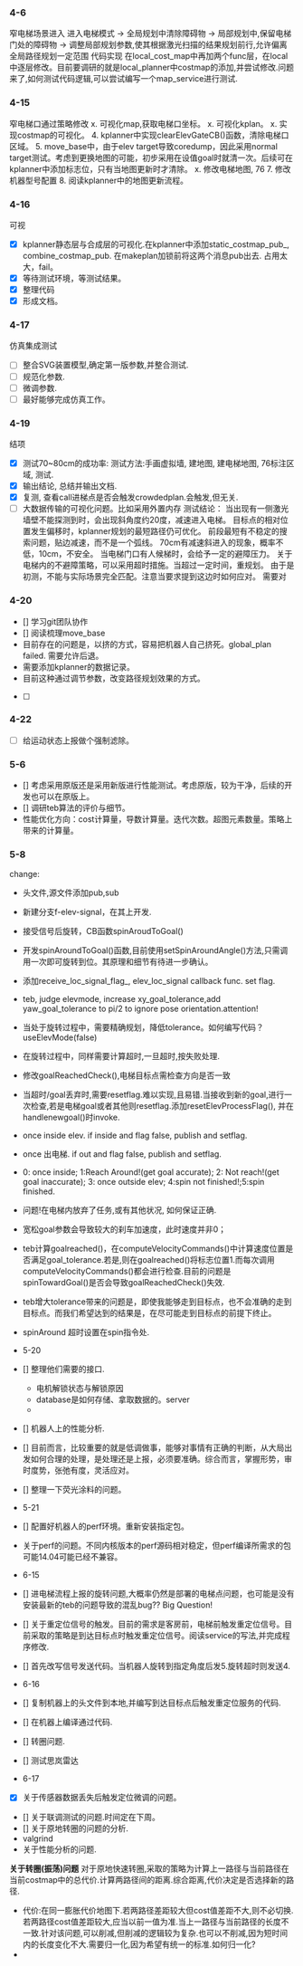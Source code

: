 ### 4-6
窄电梯场景进入
进入电梯模式 -> 全局规划中清除障碍物 -> 局部规划中,保留电梯门处的障碍物 -> 调整局部规划参数,使其根据激光扫描的结果规划前行,允许偏离全局路径规划一定范围
代码实现
在local_cost_map中再加两个func层，在local中逐层修改。目前要调研的就是local_planner中costmap的添加,并尝试修改.问题来了,如何测试代码逻辑,可以尝试编写一个map_service进行测试.

### 4-15
窄电梯口通过策略修改
x. 可视化map,获取电梯口坐标。
x. 可视化kplan。
x. 实现costmap的可视化。
4. kplanner中实现clearElevGateCB()函数，清除电梯口区域。
5. move_base中，由于elev target导致coredump，因此采用normal target测试。考虑到更换地图的可能，初步采用在设值goal时就清一次。后续可在kplanner中添加标志位，只有当地图更新时才清除。
x. 修改电梯地图, 76
7. 修改机器型号配置
8. 阅读kplanner中的地图更新流程。

### 4-16
可视
- [x] kplanner静态层与合成层的可视化.在kplanner中添加static_costmap_pub_, combine_costmap_pub. 在makeplan加锁前将这两个消息pub出去.
占用太大，fail。
- [x] 等待测试环境，等测试结果。
- [x] 整理代码
- [x] 形成文档。

### 4-17
仿真集成测试
- [ ] 整合SVG装置模型,确定第一版参数,并整合测试.
- [ ] 规范化参数.
- [ ] 微调参数.
- [ ] 最好能够完成仿真工作。

### 4-19
结项
- [x] 测试70~80cm的成功率:
测试方法:手画虚拟墙, 建地图, 建电梯地图, 76标注区域, 测试.
- [x] 输出结论, 总结并输出文档.
- [x] 复测, 查看call进梯点是否会触发crowdedplan.会触发,但无关.
- [ ] 大数据传输的可视化问题。比如采用外置内存
测试结论：
当出现有一侧激光墙壁不能探测到时，会出现斜角度约20度，减速进入电梯。
目标点的相对位置发生偏移时，kplanner规划的最短路径仍可优化。
前段最短有不稳定的搜索问题，贴边减速，而不是一个弧线。
70cm有减速斜进入的现象，概率不低，10cm，不安全。
当电梯门口有人候梯时，会给予一定的避障压力。
关于电梯内的不避障策略，可以采用超时措施。当超过一定时间，重规划。
由于是初测，不能与实际场景完全匹配。注意当要求提到这边时如何应对。
需要对

### 4-20
- [] 学习git团队协作
- [] 阅读梳理move_base
- 目前存在的问题是，以挤的方式，容易把机器人自己挤死。global_plan failed.
需要允许后退。
- 需要添加kplanner的数据记录。
- 目前这种通过调节参数，改变路径规划效果的方式。
- [ ] 

### 4-22
- [ ] 给运动状态上报做个强制滤除。

### 5-6
- [] 考虑采用原版还是采用新版进行性能测试。考虑原版，较为干净，后续的开发也可以在原版上。
- [] 调研teb算法的评价与细节。
- 性能优化方向：cost计算量，导数计算量。迭代次数。超图元素数量。策略上带来的计算量。

### 5-8
change:
- 头文件,源文件添加pub,sub
- 新建分支f-elev-signal，在其上开发.
- 接受信号后旋转，CB函数spinAroudToGoal()
- 开发spinAroundToGoal()函数,目前使用setSpinAroundAngle()方法,只需调用一次即可旋转到位。其原理和细节有待进一步确认。
- 添加receive_loc_signal_flag_, elev_loc_signal callback func. set flag.
- teb, judge elevmode, increase xy_goal_tolerance,add yaw_goal_tolerance to pi/2 to ignore pose orientation.attention!
- 当处于旋转过程中，需要精确规划，降低tolerance。如何编写代码？useElevMode(false)
- 在旋转过程中，同样需要计算超时,一旦超时,按失败处理.
- 修改goalReachedCheck(),电梯目标点需检查方向是否一致
- 当超时/goal丢弃时,需要resetflag.难以实现,且易错.当接收到新的goal,进行一次检查,若是电梯goal或者其他则resetflag.添加resetElevProcessFlag(), 并在handlenewgoal()时invoke.
- once inside elev. if inside and flag false, publish and setflag.
- once 出电梯. if out and flag false, publish and setflag.
- 0: once inside; 1:Reach Around!(get goal accurate); 2: Not reach!(get goal inaccurate); 3: once outside elev; 4:spin not finished!;5:spin finished.
- 问题!在电梯内放弃了任务,或有其他状况, 如何保证正确.
- 宽松goal参数会导致较大的刹车加速度，此时速度并非0；
- teb计算goalreached()，在computeVelocityCommands()中计算速度位置是否满足goal_tolerance.若是,则在goalreached()将标志位置1.而每次调用computeVelocityCommands()都会进行检查.目前的问题是spinTowardGoal()是否会导致goalReachedCheck()失效.
- teb增大tolerance带来的问题是，即使我能够走到目标点，也不会准确的走到目标点。而我们希望达到的结果是，在尽可能走到目标点的前提下终止。
- spinAround 超时设置在spin指令处. 

- 5-20
- [] 整理他们需要的接口.
	- 电机解锁状态与解锁原因
	- database是如何存储、拿取数据的。server
	- 
- [] 机器人上的性能分析.
- [] 目前而言，比较重要的就是低调做事，能够对事情有正确的判断，从大局出发如何合理的处理，是处理还是上报，必须要准确。综合而言，掌握形势，审时度势，张弛有度，灵活应对。
- [] 整理一下荧光涂料的问题。

- 5-21
- [] 配置好机器人的perf环境。重新安装指定包。
- 关于perf的问题。不同内核版本的perf源码相对稳定，但perf编译所需求的包可能14.04可能已经不兼容。

- 6-15
- [] 进电梯流程上报的旋转问题,大概率仍然是部署的电梯点问题，也可能是没有安装最新的teb的问题导致的混乱bug?? Big Question!
- [] 关于重定位信号的触发。目前的需求是客房前，电梯前触发重定位信号。目前采取的策略是到达目标点时触发重定位信号。阅读service的写法,并完成程序修改.
- [] 首先改写信号发送代码。当机器人旋转到指定角度后发5.旋转超时则发送4.

- 6-16
- [] 复制机器上的头文件到本地,并编写到达目标点后触发重定位服务的代码.
- [] 在机器上编译通过代码.
- [] 转圈问题.
- [] 测试思岚雷达

- 6-17
- [x] 关于传感器数据丢失后触发定位微调的问题。
- [] 关于联调测试的问题.时间定在下周。
- [] 关于原地转圈的问题的分析.
- valgrind
- 关于性能分析的问题.

**关于转圈(振荡)问题**
对于原地快速转圈,采取的策略为计算上一路径与当前路径在当前costmap中的总代价.计算两路径间的距离.综合距离,代价决定是否选择新的路径.
- 代价:在同一膨胀代价地图下.若两路径差距较大但cost值差距不大,则不必切换.若两路径cost值差距较大,应当以前一值为准.当上一路径与当前路径的长度不一致.针对该问题,可以削减,但削减的逻辑较为复杂.也可以不削减,因为短时间内的长度变化不大.需要归一化,因为希望有统一的标准.如何归一化?
- 